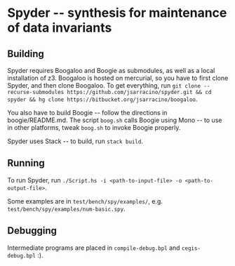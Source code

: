# Spyder -- synthesis for maintenance of data invariants

## Building
Spyder requires Boogaloo and Boogie as submodules, as well as a local installation of z3. Boogaloo is hosted on mercurial, so you have to first clone
Spyder, and then clone Boogaloo. To get everything, run
`git clone --recurse-submodules https://github.com/jsarracino/spyder.git && cd spyder && hg clone https://bitbucket.org/jsarracino/boogaloo`.

You also have to build Boogie -- follow the directions in boogie/README.md. The script `boog.sh` calls Boogie using Mono -- to use in other platforms, tweak `boog.sh` to invoke Boogie properly.

Spyder uses Stack -- to build, run
`stack build`.
## Running
To run Spyder, run
`./Script.hs -i <path-to-input-file> -o <path-to-output-file>`.

Some examples are in `test/bench/spy/examples/`, e.g. `test/bench/spy/examples/num-basic.spy`.

## Debugging
Intermediate programs are placed in `compile-debug.bpl` and `cegis-debug.bpl` :).